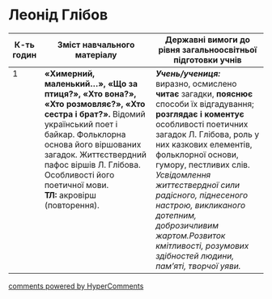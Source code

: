 <div id="hypercomments_widget" class="js-hypercomments-widget invisible"></div>

# Леонід Глібов

<table>
  <tr>
    <td width="10%" align="center"><b>К-ть годин</b></td>
    <td width="45%" align="center"><b>Зміст навчального матеріалу</b></td>
    <td width="45%" align="center"><b>Державні вимоги до рівня загальноосвітньої підготовки учнів</b></td>
  </tr>
<tbody>
  <tr>
<td width="10%" style="vertical-align:top !important;">1</td>
    <td width="45%" style="vertical-align:top !important;">
<b>«Химерний, маленький…», «Що за птиця?», «Хто вона?», «Хто розмовляє?», «Хто сестра і брат?».</b> Відомий український поет і байкар. Фольклорна основа його віршованих загадок. Життєствердний пафос віршів Л. Глібова. Особливості його поетичної мови.<br>
<b>ТЛ:</b> акровірш (повторення). </td>
    <td width="45%" style="vertical-align:top !important;">
<i><b>Учень/учениця:</b></i><br>
виразно, осмислено <b>читає</b> загадки, <b>пояснює</b> способи їх відгадування;<br> 
<b>розглядає і коментує</b> особливості поетичних загадок Л. Глібова, роль у них казкових елементів, фольклорної основи, гумору, пестливих слів. <br>
<i>Усвідомлення життєствердної сили радісного, піднесеного настрою, викликаного дотепним, доброзичливим жартом.Розвиток кмітливості, розумових здібностей людини, пам’яті, творчої уяви.</i></td>
  </tr>
</tbody>
</table>

<div class="js-hypercomments-container">
<a href="http://hypercomments.com" class="hc-link" title="comments widget">comments powered by HyperComments</a>
</div>